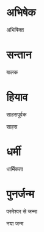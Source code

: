 #  अभिषेक

 अभिषिक्त
#  सन्तान

 बालक
#  हियाव

 साहसपूर्वक

 साहस
#  धर्मी

 धार्मिकता
#  पुनर्जन्म

 परमेश्वर से जन्मा

 नया जन्म